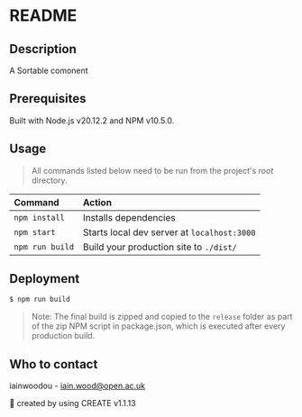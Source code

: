 # README

## Description

A Sortable comonent

## Prerequisites

Built with Node.js v20.12.2 and NPM v10.5.0.

## Usage

> All commands listed below need to be run from the project's _root_ directory.

| Command         | Action                                      |
| :-------------- | :------------------------------------------ |
| `npm install`   | Installs dependencies                       |
| `npm start`     | Starts local dev server at `localhost:3000` |
| `npm run build` | Build your production site to `./dist/`     |

## Deployment

```bash
$ npm run build
```
> Note: The final build is zipped and copied to the `release` folder as part of the zip NPM script in package.json, which is executed after every production build. 

## Who to contact

iainwoodou - iain.wood@open.ac.uk

🚀 created by using CREATE v1.1.13